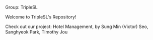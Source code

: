 Group: TripleSL

Welcome to TripleSL's Repository!

Check out our project: Hotel Management, by Sung Min (Victor) Seo, Sanghyeok Park, Timothy Jou
